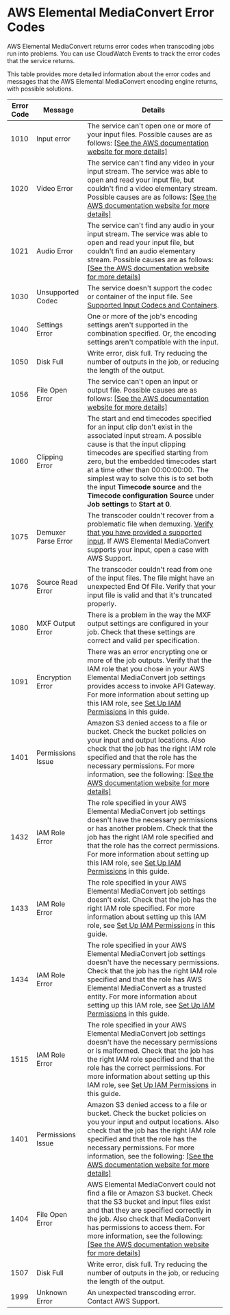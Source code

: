# AWS Elemental MediaConvert Error Codes<a name="mediaconvert_error_codes"></a>

AWS Elemental MediaConvert returns error codes when transcoding jobs run into problems\. You can use CloudWatch Events to track the error codes that the service returns\.

This table provides more detailed information about the error codes and messages that the AWS Elemental MediaConvert encoding engine returns, with possible solutions\.


| Error Code | Message | Details | 
| --- | --- | --- | 
|  1010  |  Input error  |  The service can't open one or more of your input files\. Possible causes are as follows: [\[See the AWS documentation website for more details\]](http://docs.aws.amazon.com/mediaconvert/latest/ug/mediaconvert_error_codes.html)  | 
|  1020  |  Video Error  |  The service can't find any video in your input stream\. The service was able to open and read your input file, but couldn't find a video elementary stream\. Possible causes are as follows: [\[See the AWS documentation website for more details\]](http://docs.aws.amazon.com/mediaconvert/latest/ug/mediaconvert_error_codes.html)  | 
|  1021  |  Audio Error  |  The service can't find any audio in your input stream\. The service was able to open and read your input file, but couldn't find an audio elementary stream\. Possible causes are as follows: [\[See the AWS documentation website for more details\]](http://docs.aws.amazon.com/mediaconvert/latest/ug/mediaconvert_error_codes.html)  | 
|  1030  |  Unsupported Codec  |  The service doesn't support the codec or container of the input file\. See [Supported Input Codecs and Containers](reference-codecs-containers-input.md)\.  | 
|  1040  |  Settings Error  |  One or more of the job's encoding settings aren't supported in the combination specified\. Or, the encoding settings aren't compatible with the input\.   | 
|  1050  |  Disk Full  |  Write error, disk full\. Try reducing the number of outputs in the job, or reducing the length of the output\.  | 
|  1056  |  File Open Error  |  The service can't open an input or output file\. Possible causes are as follows: [\[See the AWS documentation website for more details\]](http://docs.aws.amazon.com/mediaconvert/latest/ug/mediaconvert_error_codes.html)  | 
|  1060  |  Clipping Error  |  The start and end timecodes specified for an input clip don't exist in the associated input stream\. A possible cause is that the input clipping timecodes are specified starting from zero, but the embedded timecodes start at a time other than 00:00:00:00\. The simplest way to solve this is to set both the input **Timecode source** and the **Timecode configuration** **Source** under **Job settings** to **Start at 0**\.  | 
|  1075  |  Demuxer Parse Error  |  The transcoder couldn't recover from a problematic file when demuxing\. [Verify that you have provided a supported input](reference-codecs-containers-input.md)\. If AWS Elemental MediaConvert supports your input, open a case with AWS Support\.  | 
|  1076  |  Source Read Error  |  The transcoder couldn't read from one of the input files\. The file might have an unexpected End Of File\. Verify that your input file is valid and that it's truncated properly\.  | 
|  1080  |  MXF Output Error  |  There is a problem in the way the MXF output settings are configured in your job\. Check that these settings are correct and valid per specification\.  | 
|  1091  |  Encryption Error  |  There was an error encrypting one or more of the job outputs\. Verify that the IAM role that you chose in your AWS Elemental MediaConvert job settings provides access to invoke API Gateway\.  For more information about setting up this IAM role, see [Set Up IAM Permissions](iam-role.md) in this guide\.  | 
|  1401  |  Permissions Issue  |  Amazon S3 denied access to a file or bucket\. Check the bucket policies on your input and output locations\. Also check that the job has the right IAM role specified and that the role has the necessary permissions\. For more information, see the following: [\[See the AWS documentation website for more details\]](http://docs.aws.amazon.com/mediaconvert/latest/ug/mediaconvert_error_codes.html)  | 
|  1432  |  IAM Role Error  |  The role specified in your AWS Elemental MediaConvert job settings doesn't have the necessary permissions or has another problem\. Check that the job has the right IAM role specified and that the role has the correct permissions\. For more information about setting up this IAM role, see [Set Up IAM Permissions](iam-role.md) in this guide\.  | 
|  1433  |  IAM Role Error  |  The role specified in your AWS Elemental MediaConvert job settings doesn't exist\. Check that the job has the right IAM role specified\. For more information about setting up this IAM role, see [Set Up IAM Permissions](iam-role.md) in this guide\.  | 
|  1434  |  IAM Role Error  |  The role specified in your AWS Elemental MediaConvert job settings doesn't have the necessary permissions\. Check that the job has the right IAM role specified and that the role has AWS Elemental MediaConvert as a trusted entity\. For more information about setting up this IAM role, see [Set Up IAM Permissions](iam-role.md) in this guide\.  | 
|  1515  |  IAM Role Error  |  The role specified in your AWS Elemental MediaConvert job settings doesn't have the necessary permissions or is malformed\. Check that the job has the right IAM role specified and that the role has the correct permissions\. For more information about setting up this IAM role, see [Set Up IAM Permissions](iam-role.md) in this guide\.   | 
|  1401  |  Permissions Issue  |  Amazon S3 denied access to a file or bucket\. Check the bucket policies on you your input and output locations\. Also check that the job has the right IAM role specified and that the role has the necessary permissions\. For more information, see the following: [\[See the AWS documentation website for more details\]](http://docs.aws.amazon.com/mediaconvert/latest/ug/mediaconvert_error_codes.html)  | 
|  1404  |  File Open Error  |  AWS Elemental MediaConvert could not find a file or Amazon S3 bucket\. Check that the S3 bucket and input files exist and that they are specified correctly in the job\. Also check that MediaConvert has permissions to access them\. For more information, see the following: [\[See the AWS documentation website for more details\]](http://docs.aws.amazon.com/mediaconvert/latest/ug/mediaconvert_error_codes.html)  | 
|  1507  |  Disk Full  |  Write error, disk full\. Try reducing the number of outputs in the job, or reducing the length of the output\.  | 
|  1999  |  Unknown Error  |  An unexpected transcoding error\. Contact AWS Support\.  | 